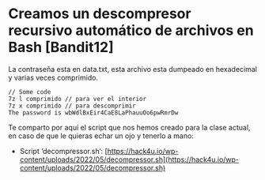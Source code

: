 # Creamos un descompresor recursivo automático de archivos en Bash \[Bandit12]

La contraseña esta en data.txt, esta archivo esta dumpeado en hexadecimal y varias veces comprimido.

```
// Some code
7z l comprimido // para ver el interior
7z x comprimido // para descomprimir
The password is wbWdlBxEir4CaE8LaPhauuOo6pwRmrDw
```

Te comparto por aquí el script que nos hemos creado para la clase actual, en caso de que le quieras echar un ojo y tenerlo a mano:

* &#x20;Script ‘decompressor.sh‘: [https://hack4u.io/wp-content/uploads/2022/05/decompressor.sh](https://hack4u.io/wp-content/uploads/2022/05/decompressor.sh)
